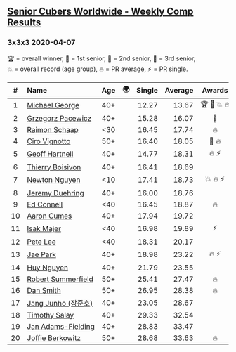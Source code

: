 <style>table {white-space: nowrap;}</style>
<link rel="stylesheet" type="text/css" href="/scw-comp/css/flags.css" />

## [Senior Cubers Worldwide - Weekly Comp Results](/scw-comp/results/)
### 3x3x3 2020-04-07

<span style="white-space: nowrap;">🏆 = overall winner</span>, <span style="white-space: nowrap;">🥇 = 1st senior</span>, <span style="white-space: nowrap;">🥈 = 2nd senior</span>, <span style="white-space: nowrap;">🥉 = 3rd senior</span>, <span style="white-space: nowrap;">💥 = overall record (age group)</span>, <span style="white-space: nowrap;">🔥 = PR average</span>, <span style="white-space: nowrap;">⚡ = PR single</span>.

| # | Name | Age | 🌍 | Single | Average | Awards | Solve 1 | Solve 2 | Solve 3 | Solve 4 | Solve 5 | Video |
| :--: | :-- | :--: | :--: | --: | --: | :--: | --: | --: | --: | --: | --: | :-- |
| 1 | [Michael George](../../persons/michael_george/333.md) | 40+ | <i class="flag flag-GB" /> | 12.27 | 13.67 | 🏆 🥇 💥 🔥 | 13.66 | 14.05 | 13.29 | 12.27 | 16.21 | [Desktop](https://www.facebook.com/events/510082903229069/permalink/514413202796039) / [Mobile](https://m.facebook.com/events/510082903229069?view=permalink&id=514413202796039) |
| 2 | [Grzegorz Pacewicz](../../persons/grzegorz_pacewicz/333.md) | 40+ | <i class="flag flag-PL" /> | 15.28 | 16.07 | 🥈 | 15.65 | 15.28 | 16.26 | 16.90 | 16.31 | [Desktop](https://www.facebook.com/events/510082903229069/permalink/514423802794979) / [Mobile](https://m.facebook.com/events/510082903229069?view=permalink&id=514423802794979) |
| 3 | [Raimon Schaap](../../persons/raimon_schaap/333.md) | <30 | <i class="flag flag-NL" /> | 16.45 | 17.74 | 🔥 | 18.85 | 18.49 | 17.54 | 17.20 | 16.45 | [Desktop](https://www.facebook.com/events/510082903229069/permalink/511045453132814) / [Mobile](https://m.facebook.com/events/510082903229069?view=permalink&id=511045453132814) |
| 4 | [Ciro Vignotto](../../persons/ciro_vignotto/333.md) | 50+ | <i class="flag flag-IT" /> | 16.40 | 18.05 | 🥉 🔥 | 16.40 | 17.79 | 18.10 | 21.19 | 18.27 | [Desktop](https://www.facebook.com/events/510082903229069/permalink/510196029884423) / [Mobile](https://m.facebook.com/events/510082903229069?view=permalink&id=510196029884423) |
| 5 | [Geoff Hartnell](../../persons/geoff_hartnell/333.md) | 40+ | <i class="flag flag-GB" /> | 14.77 | 18.31 | 🔥 ⚡ | 14.77 | 33.27 | 16.82 | 20.09 | 18.01 | [Desktop](https://www.facebook.com/events/510082903229069/permalink/511786039725422) / [Mobile](https://m.facebook.com/events/510082903229069?view=permalink&id=511786039725422) |
| 6 | [Thierry Boisivon](../../persons/thierry_boisivon/333.md) | 40+ | <i class="flag flag-FR" /> | 16.41 | 18.69 |  | 19.75 | 20.40 | 16.41 | 18.72 | 17.61 | [Desktop](https://www.facebook.com/events/510082903229069/permalink/514292156141477) / [Mobile](https://m.facebook.com/events/510082903229069?view=permalink&id=514292156141477) |
| 7 | [Newton Nguyen](../../persons/newton_nguyen/333.md) | <10 | <i class="flag flag-CA" /> | 17.41 | 18.73 | 💥 🔥 ⚡ | 19.47 | 18.59 | 20.02 | 17.41 | 18.12 | [Desktop](https://www.facebook.com/events/510082903229069/permalink/510529836517709) / [Mobile](https://m.facebook.com/events/510082903229069?view=permalink&id=510529836517709) |
| 8 | [Jeremy Duehring](../../persons/jeremy_duehring/333.md) | 40+ | <i class="flag flag-US" /> | 16.00 | 18.76 |  | 16.00 | 19.17 | 22.82 | 19.63 | 17.49 | [Desktop](https://www.facebook.com/events/510082903229069/permalink/511658619738164) / [Mobile](https://m.facebook.com/events/510082903229069?view=permalink&id=511658619738164) |
| 9 | [Ed Connell](../../persons/ed_connell/333.md) | <40 | <i class="flag flag-IE" /> | 16.45 | 18.87 | 🔥 | 19.97 | 19.15 | 17.50 | 16.45 | 20.07 | [Desktop](https://www.facebook.com/events/510082903229069/permalink/511553629748663) / [Mobile](https://m.facebook.com/events/510082903229069?view=permalink&id=511553629748663) |
| 10 | [Aaron Cumes](../../persons/aaron_cumes/333.md) | 40+ | <i class="flag flag-GB" /> | 17.94 | 19.72 |  | 19.73 | 20.17 | 19.25 | 17.94 | 22.96 | [Desktop](https://www.facebook.com/events/510082903229069/permalink/510863263151033) / [Mobile](https://m.facebook.com/events/510082903229069?view=permalink&id=510863263151033) |
| 11 | [Isak Majer](../../persons/isak_majer/333.md) | <40 | <i class="flag flag-NL" /> | 16.98 | 19.89 | ⚡ | 16.98 | 23.52 | 19.32 | 20.05 | 20.31 | [Desktop](https://www.facebook.com/events/510082903229069/permalink/514347032802656) / [Mobile](https://m.facebook.com/events/510082903229069?view=permalink&id=514347032802656) |
| 12 | [Pete Lee](../../persons/pete_lee/333.md) | <40 | <i class="flag flag-GB" /> | 18.31 | 20.17 |  | 18.31 | 23.84 | 18.31 | 19.19 | 23.02 | [Desktop](https://www.facebook.com/events/510082903229069/permalink/512223736348319) / [Mobile](https://m.facebook.com/events/510082903229069?view=permalink&id=512223736348319) |
| 13 | [Jae Park](../../persons/jae_park/333.md) | 40+ | <i class="flag flag-US" /> | 18.98 | 23.22 | 🔥 ⚡ | 22.78 | 18.98 | 23.52 | 23.36 | 24.85 | [Desktop](https://www.facebook.com/events/510082903229069/permalink/511246483112711) / [Mobile](https://m.facebook.com/events/510082903229069?view=permalink&id=511246483112711) |
| 14 | [Huy Nguyen](../../persons/huy_nguyen/333.md) | 40+ | <i class="flag flag-CA" /> | 21.79 | 23.55 |  | 25.24 | 21.79 | 22.49 | 23.44 | 24.73 | [Desktop](https://www.facebook.com/events/510082903229069/permalink/510529836517709) / [Mobile](https://m.facebook.com/events/510082903229069?view=permalink&id=510529836517709) |
| 15 | [Robert Summerfield](../../persons/robert_summerfield/333.md) | 50+ | <i class="flag flag-GB" /> | 25.41 | 27.47 | 🔥 | 25.41 | 26.75 | 28.16 | 27.49 | DNF | [Desktop](https://www.facebook.com/events/510082903229069/permalink/510825143154845) / [Mobile](https://m.facebook.com/events/510082903229069?view=permalink&id=510825143154845) |
| 16 | [Dan Smith](../../persons/dan_smith/333.md) | 50+ | <i class="flag flag-US" /> | 26.95 | 28.38 | 🔥 | 28.53 | 34.58 | 26.95 | 29.21 | 27.41 | [Desktop](https://www.facebook.com/events/510082903229069/permalink/513248832912476) / [Mobile](https://m.facebook.com/events/510082903229069?view=permalink&id=513248832912476) |
| 17 | [Jang Junho (장준호)](../../persons/jang_junho/333.md) | 40+ | <i class="flag flag-KR" /> | 23.05 | 28.67 |  | 23.05 | 29.76 | 27.13 | 29.13 | 30.36 | [Desktop](https://www.facebook.com/events/510082903229069/permalink/514134769490549) / [Mobile](https://m.facebook.com/events/510082903229069?view=permalink&id=514134769490549) |
| 18 | [Timothy Salay](../../persons/timothy_salay/333.md) | 40+ | <i class="flag flag-US" /> | 29.33 | 32.54 |  | 42.84 | 32.60 | 35.15 | 29.87 | 29.33 | [Desktop](https://www.facebook.com/events/510082903229069/permalink/514392026131490) / [Mobile](https://m.facebook.com/events/510082903229069?view=permalink&id=514392026131490) |
| 19 | [Jan Adams-Fielding](../../persons/jan_adams_fielding/333.md) | 40+ | <i class="flag flag-GB" /> | 28.83 | 33.47 |  | 28.83 | 28.88 | 34.95 | 36.58 | 47.08 | [Desktop](https://www.facebook.com/events/510082903229069/permalink/514343882802971) / [Mobile](https://m.facebook.com/events/510082903229069?view=permalink&id=514343882802971) |
| 20 | [Joffie Berkowitz](../../persons/joffie_berkowitz/333.md) | 50+ | <i class="flag flag-ZA" /> | 28.68 | 33.63 | 🔥 | 35.91 | 33.33 | 36.14 | 28.68 | 31.66 | [Desktop](https://www.facebook.com/events/510082903229069/permalink/514427786127914) / [Mobile](https://m.facebook.com/events/510082903229069?view=permalink&id=514427786127914) |

<!-- Global site tag (gtag.js) - Google Analytics -->
<script async src="https://www.googletagmanager.com/gtag/js?id=UA-86348435-3"></script>
<script>window.dataLayer = window.dataLayer || []; function gtag() {dataLayer.push(arguments);} gtag('js', new Date()); gtag('config', 'UA-86348435-3');</script>
